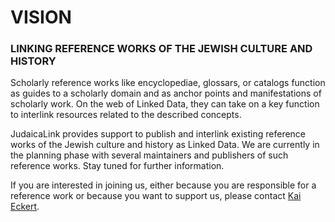 # VISION

### LINKING REFERENCE WORKS OF THE JEWISH CULTURE AND HISTORY

Scholarly reference works like encyclopediae, glossars, or catalogs function as guides to a scholarly domain and as anchor points and manifestations of scholarly work. On the web of Linked Data, they can take on a key function to interlink resources related to the described concepts.

JudaicaLink provides support to publish and interlink existing reference works of the Jewish culture and history as Linked Data. We are currently in the planning phase with several maintainers and publishers of such reference works. Stay tuned for further information.

If you are interested in joining us, either because you are responsible for a reference work or because you want to support us, please contact <a href="http://wiss.iuk.hdm-stuttgart.de/people/kai-eckert/"> Kai Eckert</a>.